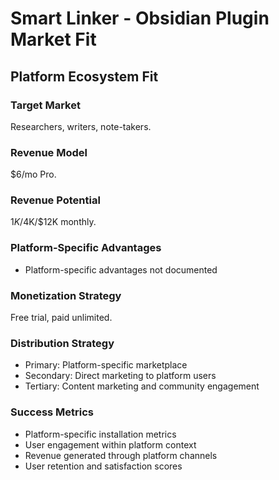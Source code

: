 # Smart Linker - Obsidian Plugin Market Fit

## Platform Ecosystem Fit

### Target Market
Researchers, writers, note-takers.

### Revenue Model
$6/mo Pro.

### Revenue Potential
$1K/$4K/$12K monthly.

### Platform-Specific Advantages
- Platform-specific advantages not documented

### Monetization Strategy
Free trial, paid unlimited.

### Distribution Strategy
- Primary: Platform-specific marketplace
- Secondary: Direct marketing to platform users
- Tertiary: Content marketing and community engagement

### Success Metrics
- Platform-specific installation metrics
- User engagement within platform context
- Revenue generated through platform channels
- User retention and satisfaction scores
